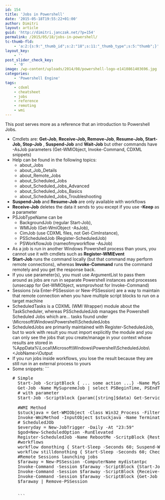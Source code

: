 ```yaml
---
id: 154
title: 'Jobs in Powershell'
date: '2015-05-18T19:55:22+01:00'
author: Dimitri
layout: article
guid: 'http://dimitri.janczak.net/?p=154'
permalink: /2015/05/18/jobs-in-powershell/
tc-thumb-fld:
    - 'a:2:{s:9:"_thumb_id";s:2:"18";s:11:"_thumb_type";s:5:"thumb";}'
layout_key:
    - ''
post_slider_check_key:
    - '0'
image: /wp-content/uploads/2014/08/powershell-logo-e1410861403696.jpg
categories:
    - 'Powershell Engine'
tags:
    - cdxml
    - cheatsheet
    - jobs
    - reference
    - remoting
    - wmi
---
```


This post serves more as a reference that an introduction to Powershell Jobs.

- Cmdlets are: **Get-Job**, **Receive-Job, Remove-Job**, **Resume-Job, Start-Job, Stop-Job** , **Suspend-Job** and **Wait-Job** but other commands have -AsJob parameters (Get-WMIObject, Invoke-Command, CDXML snippets)
- Help can be found in the following topics: 
    - about\_Jobs
    - about\_Job\_Details
    - about\_Remote\_Jobs
    - about\_Scheduled\_Jobs
    - about\_Scheduled\_Jobs\_Advanced
    - about\_Scheduled\_Jobs\_Basics
    - about\_Scheduled\_Jobs\_Troubleshooting
- **Suspend-Job** and **Resume-Job** are only available with workflows
- **Receive-Job** deletes the data it sends to you except if you use **-Keep** as a parameter
- PSJobTypeName can be 
    - BackgroundJob (regular Start-Job),
    - WMIJob (Get-WmiObject -AsJob),
    - CimJob (use CDXML files, not Get-CimInstance),
    - PSScheduledJob (Register-ScheduledJob)
    - PSWorkflowJob (nameofmyworkflow -AsJob)
- As a job is run in another Windows Powershell process than yours, you cannot use it with cmdlets such as **Register-WMIEvent**
- **Start-Job** runs the command locally (but that command may perform remote connections), whereas **Invoke-Command** runs the command remotely and you get the response back.
- If you use parameter(s), you must use ArgumentList to pass them around as jobs are run in separate Powershell instances and processes (unsecapp for Get-WMIObject, wsmprovhost for Invoke-Command)
- Sessions (via Enter-PSSession or New-PSSession) are a way to maintain that remote connection when you have multiple script blocks to run on a target machine
- ScheduledTasks is a CDXML (WMI Wrapper) module about the TaskScheduler, whereas PSScheduledJob manages the Powershell Scheduled Jobs which are… tasks found under \\Microsoft\\Windows\\Powershell\\ScheduledJobs
- ScheduledJobs are primarily maintained with Register-ScheduledJob, but to work with result you must import explicitly the module and you can only see the jobs that you create/manage in your context whose results are stored in %AppData%\\Local\\Microsoft\\Windows\\Powershell\\ScheduledJobs\\&lt;JobName&gt;\\Output
- If you run jobs inside workflows, you lose the result because they are still run in an external process to yours
- Some snippets: ```
    <pre class="lang:ps decode:true" title="Powershell Jobs examples"># Simple
    Start-Job -ScriptBlock { ... some action ...} -Name MySupremeJob
    Get-Job -Name MySupremeJob | select PSBeginTime, PSEndTime, @{Name='Duration';Expression={$_.PSEndTime-$_.PSBeginTime}}
    # with parameter
    Start-Job -Scriptblock {param([string]$data) Get-Service -Name $data} -ArgumentList $data
    
    #WMI Method
    $stuckjava = Get-WMIObject -Class Win32_Process -Filter "Name='javaw.exe'"
    Invoke-WmiMethod -InputObject $stuckjava -Name Terminate -AsJob
    # ScheduledJOb
    $everyday = New-JobTrigger -Daily -At "23:59"
    $god=New-ScheduledOption -RunElevated
    Register-ScheduledJob -Name RebootMe -ScritpBlock {Restart-Computer} -Trigger $everyday -ScheduledJobOption $god
    #workflows
    workflow donothing { Start-Sleep -Seconds 60; Suspend-Workflow; Write-Host "Waking up myself" } #auto-suspend
    workflow stilldonothing { Start-Sleep -Seconds 60; Checkpoint-Workflow; Write-Host "Waked up" } #suspend the job from elsewhere
    #Remote Sessions launching jobs
    $faraway = New-PSSession -ComputerName mydistantpc
    Invoke-Command -Session $faraway -ScriptBlock {Start-Job -Name WhichSvc -Scriptblock { Get-Service } }
    Invoke-Command -Session $faraway -ScriptBlock {Receive-Job -Name WhichSvc -Keep }
    Invoke-Command -Session $faraway -ScriptBlock {Get-Job | Remove-Job }
    $faraway | Remove-PSSession
    
    
    ```